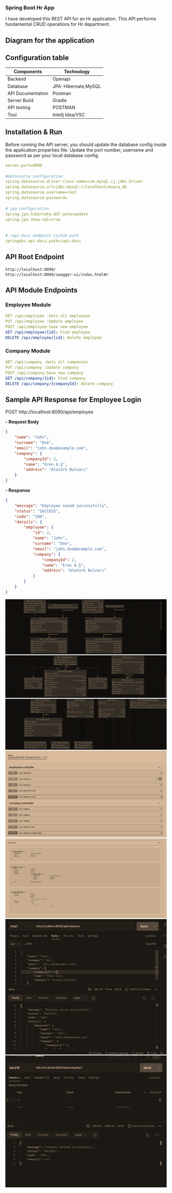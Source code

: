 ### Spring Boot Hr App
I have developed this REST API for
an Hr application. This API performs fundamental CRUD operations for Hr department.
## Diagram for the application
## Configuration table
| Components        | Technology          |
|-------------------|---------------------|
| Backend           | Openapi             |
| Database          | JPA-Hibernate,MySQL |
| API Documentation | Postman             |
| Server Build      | Gradle              |
| API testing       | POSTMAN             |
| Tool              | Intellj Idea/VSC    |

## Installation & Run
Before running the API server, you should update the database config inside the application.properties file.
Update the port number, username and password as per your local database config.

```yaml
server.port=8090

#datasource configuration
spring.datasource.driver-class-name=com.mysql.cj.jdbc.Driver
spring.datasource.url=jdbc:mysql://localhost/enoca_db
spring.datasource.username=root
spring.datasource.password=

# jpa configuration
spring.jpa.hibernate.ddl-auto=update
spring.jpa.show-sql=true


# /api-docs endpoint custom path
springdoc.api-docs.path=/api-docs

```
## API Root Endpoint
    http://localhost:8090/
	http://localhost:8009/swagger-ui/index.html#/
## API Module Endpoints
### Employee Module

```yaml
GET /api/employee :Gets all employees
PUT /api/employee :Update employee
POST /api/employee:Save new employee
GET /api/employee/{id}: Find employee
DELETE /api/employee/{id}: Delete employee
```

### Company Module

```yaml
GET /api/company :Gets all companies
PUT /api/company :Update company
POST /api/company:Save new company
GET /api/company/{id}: Find company
DELETE /api/company/{companyId}: Delete company
```
## Sample API Response for Employee Login

POST   http://localhost:8090/api/employee

**- Request Body**
```json
{
    "name": "John",
    "surname": "Doe",
    "email": "john.doe@example.com",
    "company": {
        "companyId": 2,
        "name": "Eren A.Ş",
        "address": "Atatürk Bulvarı"
    }
}
```
**- Response**

```json
{
    "message": "Employee saved successfully",
    "status": "SUCCESS",
    "code": "200",
    "details": {
        "employee": {
            "id": 2,
            "name": "John",
            "surname": "Doe",
            "email": "john.doe@example.com",
            "company": {
                "companyId": 2,
                "name": "Eren A.Ş",
                "address": "Atatürk Bulvarı"
            }
        }
    }
}
```
![diagram.jpg](main%2Fresources%2Fstatic%2Fdiagram.jpg)
![diagam1.jpg](main%2Fresources%2Fstatic%2Fdiagam1.jpg)
![diagram2.jpg](main%2Fresources%2Fstatic%2Fdiagram2.jpg)
![swagger.jpg](main%2Fresources%2Fstatic%2Fswagger.jpg)
![swagger1.jpg](main%2Fresources%2Fstatic%2Fswagger1.jpg)
![postman.jpg](main%2Fresources%2Fstatic%2Fpostman.jpg)
![postman1.jpg](main%2Fresources%2Fstatic%2Fpostman1.jpg)
